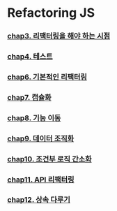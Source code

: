 # Refactoring JS

### [chap3. 리팩터링을 해야 하는 시점](https://github.com/numeru/refactoring-js/tree/main/refactoring/chap3)

### [chap4. 테스트](https://github.com/numeru/refactoring-js/tree/main/refactoring/chap4)

### [chap6. 기본적인 리팩터링](https://github.com/numeru/refactoring-js/tree/main/refactoring/chap6)

### [chap7. 캡슐화](https://github.com/numeru/refactoring-js/tree/main/refactoring/chap7)

### [chap8. 기능 이동](https://github.com/numeru/refactoring-js/tree/main/refactoring/chap8)

### [chap9. 데이터 조직화](https://github.com/numeru/refactoring-js/tree/main/refactoring/chap9)

### [chap10. 조건부 로직 간소화](https://github.com/numeru/refactoring-js/tree/main/refactoring/chap10)

### [chap11. API 리팩터링](https://github.com/numeru/refactoring-js/tree/main/refactoring/chap11)

### [chap12. 상속 다루기](https://github.com/numeru/refactoring-js/tree/main/refactoring/chap12)
